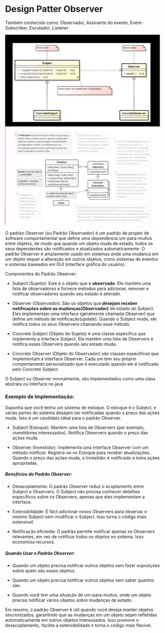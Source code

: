 # Design Patter Observer
Também conhecido como: Observador, Assinante do evento, Event-Subscriber, Escutador, Listener

![Design Pattern Observer](img/observer.png)
![Design Pattern Observer](img/observer-01.png)

O padrão Observer (ou Padrão Observador) é um padrão de projeto de software comportamental que 
define uma dependência um-para-muitos entre objetos, de modo que quando um objeto 
muda de estado, todos os seus dependentes são notificados e atualizados automaticamente.
O padrão Observer é amplamente usado em sistemas onde uma mudança em um objeto requer a
alteração em outros objetos, como sistemas de eventos e sistemas baseados em 
GUI (interface gráfica do usuário).

Componentes do Padrão Observer:

- Subject (Sujeito): Este é o objeto que é **observado**. Ele mantém uma lista de observadores e 
fornece métodos para adicionar, remover e notificar observadores quando seu estado é alterado.

- Observer (Observador): São os objetos que **desejam receber notificações sobre as mudanças(Observador)** de 
estado do Subject. Eles implementam uma interface (geralmente chamada Observer) que define um método
de notificação(update). Quando o Subject muda, ele notifica todos os seus Observers chamando esse método.

- Concrete Subject (Objeto do Sujeito) é uma classe específica que implementa a interface Subject.
Ela mantém uma lista de Observers e notifica esses Observers quando seu estado muda.

- Concrete Observer (Objeto do Observador) são classes específicas que implementam a interface Observer. 
Cada um tem seu próprio comportamento personalizado que é executado quando ele é notificado pelo 
Concrete Subject.

O Subject ou Observer normalmente, são implementados como uma class abstrata ou interface no java


### Exemplo de Implementação:

Suponha que você tenha um sistema de estoque. O estoque é o Subject, e várias
partes do sistema desejam ser notificadas quando o preço das ações muda. Isso 
é um candidato ideal para o padrão Observer.

   - Subject (Estoque):
        Mantém uma lista de Observers (por exemplo, investidores interessados).
        Notifica Observers quando o preço das ações muda.

   -  Observer (Investidor):
        Implementa uma interface Observer com um método notificar.
        Registra-se no Estoque para receber atualizações.
        Quando o preço das ações muda, o Investidor é notificado e toma ações apropriadas.

##### Benefícios do Padrão Observer:

- Desacoplamento: O padrão Observer reduz o acoplamento entre Subject e Observers. O Subject não precisa conhecer detalhes específicos sobre os Observers, apenas que eles implementam a interface.

- Extensibilidade: É fácil adicionar novos Observers para observar o mesmo Subject sem modificar o Subject. Isso torna o código mais extensível.

- Notificação eficiente: O padrão permite notificar apenas os Observers relevantes, em vez de notificar todos os objetos no sistema. Isso economiza recursos.

##### Quando Usar o Padrão Observer:

   -  Quando um objeto precisa notificar outros objetos sem fazer suposições sobre quem são esses objetos.

   -  Quando um objeto precisa notificar outros objetos sem saber quantos são.

   -  Quando você tem uma situação de um-para-muitos, onde um objeto precisa notificar vários objetos sobre mudanças de estado.

Em resumo, o padrão Observer é útil quando você deseja manter objetos sincronizados, garantindo que 
as mudanças em um objeto sejam refletidas automaticamente em outros objetos interessados. Isso
promove o desacoplamento, facilita a extensibilidade e torna o código mais flexível.